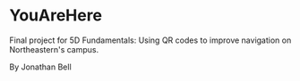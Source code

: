 # YouAreHere
Final project for 5D Fundamentals: Using QR codes to improve navigation on Northeastern's campus.

By Jonathan Bell
